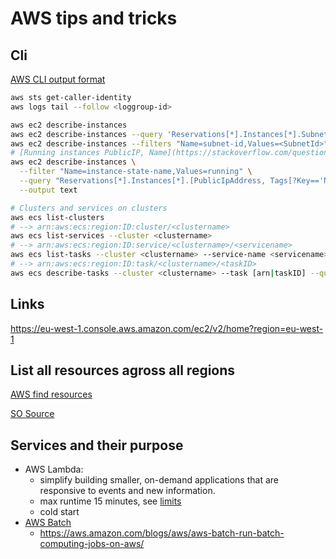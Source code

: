 
# AWS tips and tricks

## Cli

[AWS CLI output format](https://docs.aws.amazon.com/cli/latest/userguide/cli-usage-output-format.html)

```bash
aws sts get-caller-identity
aws logs tail --follow <loggroup-id>

aws ec2 describe-instances
aws ec2 describe-instances --query 'Reservations[*].Instances[*].SubnetId' --output text
aws ec2 describe-instances --filters "Name=subnet-id,Values=<SubnetId>" --query 'Reservations[*].Instances[*].PrivateIpAddress' --output text
# [Running instances PublicIP, Name](https://stackoverflow.com/questions/24938971/list-public-ip-addresses-of-ec2-instances)
aws ec2 describe-instances \
  --filter "Name=instance-state-name,Values=running" \
  --query "Reservations[*].Instances[*].[PublicIpAddress, Tags[?Key=='Name'].Value|[0]]" \
  --output text

# Clusters and services on clusters
aws ecs list-clusters
# --> arn:aws:ecs:region:ID:cluster/<clustername>
aws ecs list-services --cluster <clustername>
# --> arn:aws:ecs:region:ID:service/<clustername>/<servicename>
aws ecs list-tasks --cluster <clustername> --service-name <servicename>
# --> arn:aws:ecs:region:ID:task/<clustername>/<taskID>
aws ecs describe-tasks --cluster <clustername> --task [arn|taskID] --query 'tasks[0].attachments[0].details'
```

## Links

https://eu-west-1.console.aws.amazon.com/ec2/v2/home?region=eu-west-1

## List all resources agross all regions

[AWS find resources](https://eu-west-1.console.aws.amazon.com/resource-groups/tag-editor/find-resources?region=eu-west-1#query=regions:!%28%27AWS::AllSupported%27%29,resourceTypes:!%28%27AWS::AllSupported%27%29,tagFilters:!%28%29,type:TAG_EDITOR_1_0)

[SO Source](https://stackoverflow.com/questions/44391817/is-there-a-way-to-list-all-resources-in-aws/48288505#48288505)

## Services and their purpose

- AWS Lambda:
  - simplify building smaller, on-demand applications that are responsive to events and new information.
  - max runtime 15 minutes, see [limits](https://docs.aws.amazon.com/lambda/latest/dg/gettingstarted-limits.html)
  - cold start
- [AWS Batch](https://eu-west-1.console.aws.amazon.com/batch/home?region=eu-west-1#)
  - <https://aws.amazon.com/blogs/aws/aws-batch-run-batch-computing-jobs-on-aws/>

